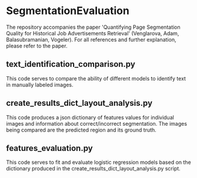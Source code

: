 # SegmentationEvaluation

The repository accompanies the paper 'Quantifying Page Segmentation Quality for Historical Job Advertisements Retrieval' (Venglarova, Adam, Balasubramanian, Vogeler). For all references and further explanation, please refer to the paper.

## text_identification_comparison.py
This code serves to compare the ability of different models to identify text in manually labeled images.

## create_results_dict_layout_analysis.py
This code produces a json dictionary of features values for individual images and information about correct/incorrect segmentation. The images being compared are the predicted region and its ground truth.

## features_evaluation.py
This code serves to fit and evaluate logistic regression models based on the dictionary produced in the create_results_dict_layout_analysis.py script.
